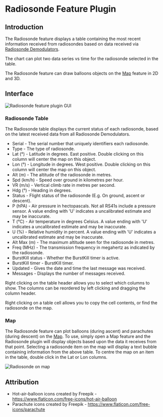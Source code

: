 ﻿<h1>Radiosonde Feature Plugin</h1>

<h2>Introduction</h2>

The Radiosonde feature displays a table containing the most recent information received from radiosondes
based on data received via [Radiosonde Demodulators](../../channelrx/demodradiosonde/readme.md).

The chart can plot two data series vs time for the radiosonde selected in the table.

The Radiosonde feature can draw balloons objects on the [Map](../../feature/map/readme.md) feature in 2D and 3D.

<h2>Interface</h2>

![Radiosonde feature plugin GUI](../../../doc/img/Radiosonde_plugin.png)

<h3>Radiosonde Table</h3>

The Radiosonde table displays the current status of each radiosonde, based on the latest received data from all Radiosonde Demodulators.

* Serial - The serial number that uniquely identifiers each radiosonde.
* Type - The type of radiosonde.
* Lat (°) - Latitude in degrees. East positive. Double clicking on this column will center the map on this object.
* Lon (°) - Longitude in degrees. West positive. Double clicking on this column will center the map on this object.
* Alt (m) - The altitude of the radiosonde in metres.
* Spd (km/h) - Speed over ground in kilometres per hour.
* VR (m/s) - Vertical climb rate in metres per second.
* Hdg (°) - Heading in degrees.
* Status - Flight status of the radiosonde (E.g. On ground, ascent or descent).
* P (hPA) - Air pressure in hectopascals. Not all RS41s include a pressure sensor. A value ending with 'U' indicates a uncalibrated estimate and may be inaccurate.
* T (°C) - Air temperature in degrees Celsius.  A value ending with 'U' indicates a uncalibrated estimate and may be inaccurate.
* U (%) - Relative humidity in percent.  A value ending with 'U' indicates a uncalibrated estimate and may be inaccurate.
* Alt Max (m) - The maximum altitude seen for the radiosonde in metres.
* Freq (MHz) - The transmission frequency in megahertz as indicated by the radiosonde.
* BurstKill status - Whether the BurstKill timer is active.
* BurstKill timer - BurstKill timer.
* Updated - Gives the date and time the last message was received.
* Messages - Displays the number of messages received.

Right clicking on the table header allows you to select which columns to show. The columns can be reordered by left clicking and dragging the column header.

Right clicking on a table cell allows you to copy the cell contents, or find the radiosonde on the map.

<h3>Map</h3>

The Radiosonde feature can plot balloons (during ascent) and parachutes (during descent) on the [Map](../../feature/map/readme.md).
To use, simply open a Map feature and the Radiosonde plugin will display objects based upon the data it receives from that point.
Selecting a radiosonde item on the map will display a text bubble containing information from the above table.
To centre the map on an item in the table, double click in the Lat or Lon columns.

![Radiosonde on map](../../../doc/img/Radiosonde_plugin_map.png)

<h2>Attribution</h2>

* Hot-air-balloon icons created by Freepik - https://www.flaticon.com/free-icons/hot-air-balloon
* Parachute icons created by Freepik - https://www.flaticon.com/free-icons/parachute
